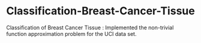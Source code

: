 # Classification-Breast-Cancer-Tissue
Classification of Breast Cancer Tissue : Implemented the non-trivial function approximation problem for the UCI data set.
